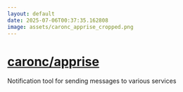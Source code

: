 ```yaml
---
layout: default
date: 2025-07-06T00:37:35.162808
image: assets/caronc_apprise_cropped.png
---
```


# [caronc/apprise](https://github.com/caronc/apprise)

Notification tool for sending messages to various services

